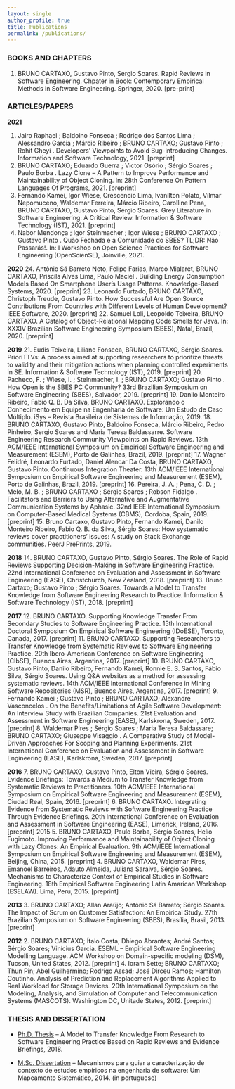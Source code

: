 ```yaml
---
layout: single
author_profile: true
title: Publications
permalink: /publications/
---
```


### BOOKS AND CHAPTERS
1. BRUNO CARTAXO, Gustavo Pinto, Sergio Soares. Rapid Reviews in Software Engineering. Chpater in Book: Contemporary Empirical Methods in Software Engineering. Springer, 2020. [pre-print]

### ARTICLES/PAPERS

**2021**
1. Jairo Raphael ; Baldoino Fonseca ; Rodrigo dos Santos Lima ; Alessandro Garcia ; Márcio Ribeiro ; BRUNO CARTAXO; Gustavo Pinto ; Rohit Gheyi . Developers’ Viewpoints to Avoid Bug-introducing Changes. Information and Software Technology, 2021. [preprint]
27. BRUNO CARTAXO; Eduardo Guerra ; Victor Osório ; Sérgio Soares ; Paulo Borba . Lazy Clone – A Pattern to Improve Performance and Maintainability of Object Cloning. In: 28th Conference On Pattern Languages Of Programs, 2021. [preprint]
26. Fernando Kamei, Igor Wiese, Crescencio Lima, Ivanilton Polato, Vilmar Nepomuceno, Waldemar Ferreira, Márcio Ribeiro, Carolline Pena, BRUNO CARTAXO, Gustavo Pinto, Sérgio Soares. Grey Literature in Software Engineering: A Critical Review. Information & Software Technology (IST), 2021. [preprint]
25. Nabor Mendonça ; Igor Steinmacher ; Igor Wiese ; BRUNO CARTAXO ; Gustavo Pinto . Quão Fechada é a Comunidade do SBES? TL;DR: Não Passarás!. In: I Workshop on Open Science Practices for Software Engineering (OpenScienSE), Joinville, 2021.

**2020**
24. Antônio Sá Barreto Neto, Felipe Farias, Marco Mialaret, BRUNO CARTAXO, Priscila Alves Lima, Paulo Maciel . Building Energy Consumption Models Based On Smartphone User’s Usage Patterns. Knowledge-Based Systems, 2020. [preprint]
23. Leonardo Furtado, BRUNO CARTAXO, Christoph Treude, Gustavo Pinto. How Successful Are Open Source Contributions From Countries with Different Levels of Human Development? IEEE Software, 2020. [preprint]
22. Samuel Loli, Leopoldo Teixeira, BRUNO CARTAXO. A Catalog of Object-Relational Mapping Code Smells for Java. In: XXXIV Brazilian Software Engineering Symposium (SBES), Natal, Brazil, 2020. [preprint]

**2019**
21. Eudis Teixeira, Liliane Fonseca, BRUNO CARTAXO, Sérgio Soares. PrioriTTVs: A process aimed at supporting researchers to prioritize threats to validity and their mitigation actions when planning controlled experiments in SE. Information & Software Technology (IST), 2019. [preprint]
20. Pacheco, F. ; Wiese, I. ; Steinmacher, I. ; BRUNO CARTAXO; Gustavo Pinto . How Open is the SBES PC Community? 33rd Brazilian Symposium on Software Engineering (SBES), Salvador, 2019. [preprint]
19. Danilo Monteiro Ribeiro, Fabio Q. B. Da Silva, BRUNO CARTAXO. Explorando o Conhecimento em Equipe na Engenharia de Software: Um Estudo de Caso Múltiplo. iSys – Revista Brasileira de Sistemas de Informação, 2019.
18. BRUNO CARTAXO, Gustavo Pinto, Baldoino Fonseca, Márcio Ribeiro, Pedro Pinheiro, Sergio Soares and Maria Teresa Baldassarre. Software Engineering Research Community Viewpoints on Rapid Reviews. 13th ACM/IEEE International Symposium on Empirical Software Engineering and Measurement (ESEM), Porto de Galinhas, Brazil, 2019. [preprint]
17. Wagner Felidré, Leonardo Furtado, Daniel Alencar Da Costa, BRUNO CARTAXO, Gustavo Pinto. Continuous Integration Theater. 13th ACM/IEEE International Symposium on Empirical Software Engineering and Measurement (ESEM), Porto de Galinhas, Brazil, 2019. [preprint]
16. Pereira, J. A. ; Pena, C. D. ; Melo, M. B. ; BRUNO CARTAXO ; Sérgio Soares ; Robson Fidalgo . Facilitators and Barriers to Using Alternative and Augmentative Communication Systems by Aphasic. 32nd IEEE International Symposium on Computer-Based Medical Systems (CBMS), Cordoba, Spain, 2019. [preprint]
15. Bruno Cartaxo, Gustavo Pinto, Fernando Kamei, Danilo Monteiro Ribeiro, Fabio Q. B. da Silva, Sérgio Soares: How systematic reviews cover practitioners’ issues: A study on Stack Exchange communities. PeerJ PrePrints, 2019.

**2018**
14. BRUNO CARTAXO, Gustavo Pinto, Sérgio Soares. The Role of Rapid Reviews Supporting Decision-Making in Software Engineering Practice. 22nd International Conference on Evaluation and Assessment in Software Engineering (EASE), Christchurch, New Zealand, 2018. [preprint]
13. Bruno Cartaxo; Gustavo Pinto ; Sérgio Soares. Towards a Model to Transfer Knowledge from Software Engineering Research to Practice. Information & Software Technology (IST), 2018. [preprint]

**2017**
12. BRUNO CARTAXO. Supporting Knowledge Transfer From Secondary Studies to Software Engineering Practice. 15th International Doctoral Symposium On Empirical Software Engineering (IDoESE), Toronto, Canada, 2017. [preprint]
11. BRUNO CARTAXO. Supporting Researchers to Transfer Knowledge from Systematic Reviews to Software Engineering Practice. 20th Ibero-American Conference on Software Engineering (CIbSE), Buenos Aires, Argentina, 2017. [preprint]
10. BRUNO CARTAXO, Gustavo Pinto, Danilo Ribeiro, Fernando Kamei, Ronnie E. S. Santos, Fábio Silva, Sérgio Soares. Using Q&A websites as a method for assessing systematic reviews. 14th ACM/IEEE International Conference in Mining Software Repositories (MSR), Buenos Aires, Argentina, 2017. [preprint]
9. Fernando Kamei ; Gustavo Pinto ; BRUNO CARTAXO; Alexandre Vasconcelos . On the Benefits/Limitations of Agile Software Development: An Interview Study with Brazilian Companies. 21st Evaluation and Assessment in Software Engineering (EASE), Karlskrona, Sweden, 2017. [preprint]
8. Waldemar Pires ; Sérgio Soares ; Maria Teresa Baldassare; BRUNO CARTAXO; Giuseppe Visaggio . A Comparative Study of Model-Driven Approaches For Scoping and Planning Experiments. 21st International Conference on Evaluation and Assessment in Software Engineering (EASE), Karlskrona, Sweden, 2017. [preprint]

**2016**
7. BRUNO CARTAXO, Gustavo Pinto, Elton Vieira, Sérgio Soares. Evidence Briefings: Towards a Medium to Transfer Knowledge from Systematic Reviews to Practitioners. 10th ACM/IEEE International Symposium on Empirical Software Engineering and Measurement (ESEM), Ciudad Real, Spain, 2016. [preprint]
6. BRUNO CARTAXO. Integrating Evidence from Systematic Reviews with Software Engineering Practice Through Evidence Briefings. 20th International Conference on Evaluation and Assessment in Software Engineering (EASE), Limerick, Ireland, 2016. [preprint]
2015
5. BRUNO CARTAXO, Paulo Borba, Sérgio Soares, Helio Fugimoto. Improving Performance and Maintainability of Object Cloning with Lazy Clones: An Empirical Evaluation. 9th ACM/IEEE International Symposium on Empirical Software Engineering and Measurement (ESEM), Beijing, China, 2015. [preprint]
4. BRUNO CARTAXO, Waldemar Pires, Emanoel Barreiros, Adauto Almeida, Juliana Saraiva, Sérgio Soares. Mechanisms to Characterize Context of Empirical Studies in Software Engineering. 18th Empirical Software Engineering Latin Amarican Workshop (ESELAW). Lima, Peru, 2015. [preprint]

**2013**
3. BRUNO CARTAXO; Allan Araújo; Antônio Sá Barreto; Sérgio Soares. The Impact of Scrum on Customer Satisfaction: An Empirical Study. 27th Brazilian Symposium on Software Engineering (SBES), Brasília, Brasil, 2013. [preprint]

**2012**
2. BRUNO CARTAXO; Ítalo Costa; Dhiego Abrantes; André Santos; Sérgio Soares; Vinícius Garcia. ESEML – Empirical Software Engineering Modelling Language. ACM Workshop on Domain-specific modeling (DSM), Tucson, United States, 2012. [preprint]
4. Ioram Sette; BRUNO CARTAXO; Thun Pin; Abel Guilhermino; Rodrigo Assad; José Dirceu Ramos; Hamilton Coutinho. Analysis of Prediction and Replacement Algorithms Applied to Real Workload for Storage Devices. 20th International Symposium on the Modeling, Analysis, and Simulation of Computer and Telecommunication Systems (MASCOTS). Washington DC, Unitade States, 2012. [preprint]

### THESIS AND DISSERTATION

- [Ph.D. Thesis]() – A Model to Transfer Knowledge From Research to Software Engineering Practice Based on Rapid Reviews and Evidence Briefings, 2018.

- [M.Sc. Dissertation]() – Mecanismos para guiar a caracterização de contexto de estudos empíricos na engenharia de software: Um Mapeamento Sistemático, 2014. (in portuguese)
